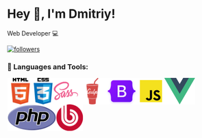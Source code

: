 # Hey 👋, I'm Dmitriy!

Web Developer 💻

<a href="https://github.com/armandupe">
    <img alt="followers" title="Follow me on Github" src="https://img.shields.io/github/followers/armandupe?style=social"/>
</a>

### 🔨 Languages and Tools:

<img align="left" src="/img/html.png" width="62px" height="62px" alt="js_html">
<img align="left" src="/img/css.png" width="" height="62px" alt="js_css">
<img align="left" src="/img/sass.png" width="62px" height="62px" alt="js_sass">
<img align="left" src="/img/gulp.png" width="62px" height="62px" alt="js_gulp">
<img align="left" src="/img/bootstrap.png" width="" height="62px" alt="js_bootstrap">
<img align="left" src="/img/js.png" width="62px" height="62px" alt="js_icon">
<img align="left" src="/img/vue.png" width="" height="62px" alt="vue_icon">
<img align="left" src="/img/php.png" width="" height="62px" alt="php_icon">
<img align="left" src="/img/bitrix.png" width="62px" height="62px" alt="bitrix_icon">
<br>

<br>
